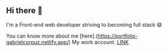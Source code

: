 ## Hi there 👋

I'm a Front-end web developer striving to becoming full stack 😄

You can know more about me [here].(https://portfolio-gabrielcorpuz.netlify.app/)
My work account. [LINK](https://github.com/FDC-gabriel)

<!--
**Leir-bg/Leir-bg** is a ✨ _special_ ✨ repository because its `README.md` (this file) appears on your GitHub profile.

Here are some ideas to get you started:

- 🔭 I’m currently working on ...
- 🌱 I’m currently learning ...
- 👯 I’m looking to collaborate on ...
- 🤔 I’m looking for help with ...
- 💬 Ask me about ...
- 📫 How to reach me: ...
- 😄 Pronouns: ...
- ⚡ Fun fact: ...
-->
